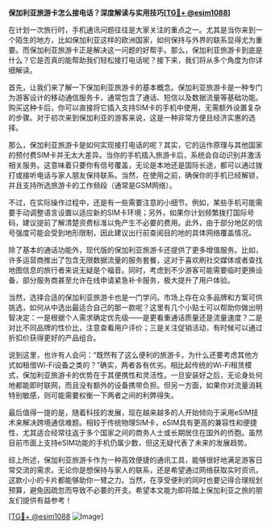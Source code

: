 **保加利亚旅游卡怎么接电话？深度解读与实用技巧[[TG💪+ @esim1088](https://t.me/s/esim1088)]**

在计划一次旅行时，手机通讯问题往往是大家关注的重点之一。尤其是当你来到一个陌生的地方，比如保加利亚这样的欧洲国家，如何保持与外界的联系显得尤为重要。而保加利亚旅游卡正是解决这一问题的好帮手。那么，保加利亚旅游卡到底是什么？它是否真的能帮助我们轻松接打电话呢？接下来，我们将从多个角度为你详细解读。

首先，让我们来了解一下保加利亚旅游卡的基本概念。保加利亚旅游卡是一种专门为游客设计的移动通信服务卡，通常包含了通话、短信以及数据流量等基础功能。购买这种卡后，你可以直接将它插入支持SIM卡的手机中使用，无需额外设置复杂的步骤。对于初次来到保加利亚的游客来说，这是一种非常方便且经济实惠的选择。

那么，保加利亚旅游卡是如何实现接打电话的呢？其实，它的运作原理与其他国家的预付费SIM卡并无太大差异。当你的手机插入旅游卡后，系统会自动识别并激活相关服务。这意味着只要你有信号覆盖，无论是本地还是国际长途，都可以通过拨打或接听电话与家人朋友保持联系。当然，在使用之前，确保你的手机已经解锁，并且支持所选旅游卡的工作频段（通常是GSM网络）。

不过，在实际操作过程中，还是有一些需要注意的小细节。例如，某些手机可能需要手动调整语言设置以适应新的SIM卡环境；另外，如果你计划频繁拨打国际号码，建议提前了解清楚资费标准以免产生不必要的费用。此外，由于部分地区的信号强度可能会受到地形限制，因此建议出行前查阅目的地的具体网络覆盖情况。

除了基本的通话功能外，现代版的保加利亚旅游卡还提供了更多增值服务。比如，许多运营商推出了包含无限数据流量的服务套餐，这对于喜欢刷社交媒体或者查找地图信息的旅行者来说无疑是个福音。同时，考虑到不少游客可能需要临时更换设备，部分服务商甚至允许在线申请紧急补卡服务，极大提升了用户体验。

当然，选择合适的保加利亚旅游卡也是一门学问。市场上存在众多品牌和方案可供挑选，如何从中选出最适合自己的那一款呢？这里有几个小贴士可以帮助你做出明智决定：一是根据个人需求确定优先级——是更看重通话质量还是流量速度？二是对比不同品牌的性价比，注意查看用户评价；三是关注促销活动，有时候可以通过折扣价获得更好的产品组合。

说到这里，也许有人会问：“既然有了这么便利的旅游卡，为什么还要考虑其他方式如租借Wi-Fi设备之类的？”确实，两者各有优劣。相比起传统的Wi-Fi租赁模式，保加利亚旅游卡的优势在于其便携性和灵活性。一旦安装好之后，无论身处何地都能即时联网，而且没有额外的设备携带负担。但另一方面，如果你对流量消耗特别敏感，则可能需要权衡一下两者之间的利弊得失。

最后值得一提的是，随着科技的发展，现在越来越多的人开始倾向于采用eSIM技术来解决跨境通信难题。相较于传统物理SIM卡，eSIM具有更高的兼容性和便捷性，尤其适合经常往返于多个国家之间的商务人士或长期居住在国外的侨胞。虽然目前市面上支持eSIM功能的手机仍属少数，但这无疑代表了未来的发展趋势。

综上所述，保加利亚旅游卡作为一种高效便捷的通讯工具，能够很好地满足游客日常交流的需求。无论你是想保持与家人的联系，还是希望通过网络获取实时资讯，这款小小的卡片都能够助你一臂之力。当然，在享受便利的同时也要记得合理规划预算，避免因疏忽而导致不必要的开支。希望本文能为即将踏上保加利亚之旅的朋友们提供有益参考！

[[TG💪+ @esim1088](https://t.me/s/esim1088) ![Image](https://i.postimg.cc/4NQfJmqS/Snipaste-2025-05-13-00-14-12.png)]